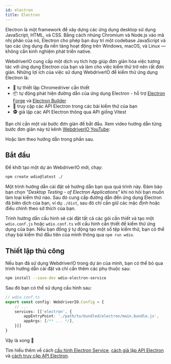 ```yaml
---
id: electron
title: Electron
---
```


Electron là một framework để xây dựng các ứng dụng desktop sử dụng JavaScript, HTML, và CSS. Bằng cách nhúng Chromium và Node.js vào mã nhị phân của nó, Electron cho phép bạn duy trì một codebase JavaScript và tạo các ứng dụng đa nền tảng hoạt động trên Windows, macOS, và Linux — không cần kinh nghiệm phát triển native.

WebdriverIO cung cấp một dịch vụ tích hợp giúp đơn giản hóa việc tương tác với ứng dụng Electron của bạn và làm cho việc kiểm thử trở nên rất đơn giản. Những lợi ích của việc sử dụng WebdriverIO để kiểm thử ứng dụng Electron là:

- 🚗 tự thiết lập Chromedriver cần thiết
- 📦 tự động phát hiện đường dẫn của ứng dụng Electron - hỗ trợ [Electron Forge](https://www.electronforge.io/) và [Electron Builder](https://www.electron.build/)
- 🧩 truy cập các API Electron trong các bài kiểm thử của bạn
- 🕵️ giả lập các API Electron thông qua API giống Vitest

Bạn chỉ cần một vài bước đơn giản để bắt đầu. Xem video hướng dẫn từng bước đơn giản này từ kênh [WebdriverIO YouTube](https://www.youtube.com/@webdriverio):

<LiteYouTubeEmbed
    id="iQNxTdWedk0"
    title="Getting Started with ElectronJS Testing in WebdriverIO"
/>

Hoặc làm theo hướng dẫn trong phần sau.

## Bắt đầu

Để khởi tạo một dự án WebdriverIO mới, chạy:

```sh
npm create wdio@latest ./
```

Một trình hướng dẫn cài đặt sẽ hướng dẫn bạn qua quá trình này. Đảm bảo bạn chọn _"Desktop Testing - of Electron Applications"_ khi nó hỏi bạn muốn làm loại kiểm thử nào. Sau đó cung cấp đường dẫn đến ứng dụng Electron đã biên dịch của bạn, ví dụ `./dist`, sau đó chỉ cần giữ các mặc định hoặc điều chỉnh theo sở thích của bạn.

Trình hướng dẫn cấu hình sẽ cài đặt tất cả các gói cần thiết và tạo một `wdio.conf.js` hoặc `wdio.conf.ts` với cấu hình cần thiết để kiểm thử ứng dụng của bạn. Nếu bạn đồng ý tự động tạo một số tệp kiểm thử, bạn có thể chạy bài kiểm thử đầu tiên của mình thông qua `npm run wdio`.

## Thiết lập thủ công

Nếu bạn đã sử dụng WebdriverIO trong dự án của mình, bạn có thể bỏ qua trình hướng dẫn cài đặt và chỉ cần thêm các phụ thuộc sau:

```sh
npm install --save-dev wdio-electron-service
```

Sau đó bạn có thể sử dụng cấu hình sau:

```ts
// wdio.conf.ts
export const config: WebdriverIO.Config = {
    // ...
    services: [['electron', {
        appEntryPoint: './path/to/bundled/electron/main.bundle.js',
        appArgs: [/** ... */],
    }]]
}
```

Vậy là xong 🎉

Tìm hiểu thêm về cách [cấu hình Electron Service](/docs/desktop-testing/electron/configuration), [cách giả lập API Electron](/docs/desktop-testing/electron/mocking) và [cách truy cập API Electron](/docs/desktop-testing/electron/api).